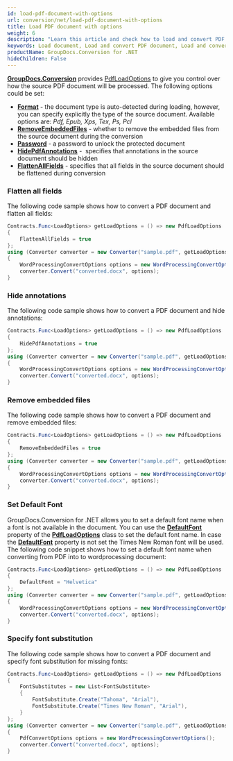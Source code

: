 ```yaml
---
id: load-pdf-document-with-options
url: conversion/net/load-pdf-document-with-options
title: Load PDF document with options
weight: 6
description: "Learn this article and check how to load and convert PDF documents with advanced options using GroupDocs.Conversion for .NET API."
keywords: Load document, Load and convert PDF document, Load and convert EPUB document, Load and convert XPS document 
productName: GroupDocs.Conversion for .NET
hideChildren: False
---
```

[**GroupDocs.Conversion**](https://products.groupdocs.com/conversion/net) provides [PdfLoadOptions](https://reference.groupdocs.com/conversion/net/groupdocs.conversion.options.load/pdfloadoptions) to give you control over how the source PDF document will be processed. The following options could be set:

*   **[Format](https://reference.groupdocs.com/conversion/net/groupdocs.conversion.options.load/pdfloadoptions/format)** - the document type is auto-detected during loading, however, you can specify explicitly the type of the source document. Available options are: *Pdf, Epub, Xps, Tex, Ps, Pcl*
*   **[RemoveEmbeddedFiles](https://reference.groupdocs.com/conversion/net/groupdocs.conversion.options.load/pdfloadoptions/removeembeddedfiles)** - whether to remove the embedded files from the source document during the conversion
*   **[Password](https://reference.groupdocs.com/conversion/net/groupdocs.conversion.options.load/pdfloadoptions/password)** - a password to unlock the protected document
*   **[HidePdfAnnotations](https://reference.groupdocs.com/conversion/net/groupdocs.conversion.options.load/pdfloadoptions/hidepdfannotations)** -  specifies that annotations in the source document should be hidden
*   **[FlattenAllFields](https://reference.groupdocs.com/conversion/net/groupdocs.conversion.options.load/pdfloadoptions/flattenallfields)** - specifies that all fields in the source document should be flattened during conversion

### Flatten all fields

The following code sample shows how to convert a PDF document and flatten all fields:

```csharp
Contracts.Func<LoadOptions> getLoadOptions = () => new PdfLoadOptions
{
    FlattenAllFields = true
};
using (Converter converter = new Converter("sample.pdf", getLoadOptions))
{
    WordProcessingConvertOptions options = new WordProcessingConvertOptions();
    converter.Convert("converted.docx", options);
}
```

### Hide annotations

The following code sample shows how to convert a PDF document and hide annotations:

```csharp
Contracts.Func<LoadOptions> getLoadOptions = () => new PdfLoadOptions
{
    HidePdfAnnotations = true
};
using (Converter converter = new Converter("sample.pdf", getLoadOptions))
{
    WordProcessingConvertOptions options = new WordProcessingConvertOptions();
    converter.Convert("converted.docx", options);
}
```

### Remove embedded files

The following code sample shows how to convert a PDF document and remove embedded files:

```csharp
Contracts.Func<LoadOptions> getLoadOptions = () => new PdfLoadOptions
{
    RemoveEmbeddedFiles = true
};
using (Converter converter = new Converter("sample.pdf", getLoadOptions))
{
    WordProcessingConvertOptions options = new WordProcessingConvertOptions();
    converter.Convert("converted.docx", options);
}
```

### Set Default Font

GroupDocs.Conversion for .NET allows you to set a default font name when a font is not available in the document. You can use the **[DefaultFont](https://reference.groupdocs.com/conversion/net/groupdocs.conversion.options.load/pdfloadoptions/defaultfont)** property of the **[PdfLoadOptions](https://reference.groupdocs.com/conversion/net/groupdocs.conversion.options.load/pdfloadoptions)** class to set the default font name. In case the **[DefaultFont](https://reference.groupdocs.com/conversion/net/groupdocs.conversion.options.load/pdfloadoptions/defaultfont)** property is not set the Times New Roman font will be used. The following code snippet shows how to set a default font name when converting from PDF into to wordprocessing document:

```csharp
Contracts.Func<LoadOptions> getLoadOptions = () => new PdfLoadOptions
{
    DefaultFont = "Helvetica"
};
using (Converter converter = new Converter("sample.pdf", getLoadOptions))
{
    WordProcessingConvertOptions options = new WordProcessingConvertOptions();
    converter.Convert("converted.docx", options);
}
```

### Specify font substitution

The following code sample shows how to convert a PDF document and specify font substitution for missing fonts:

```csharp
Contracts.Func<LoadOptions> getLoadOptions = () => new PdfLoadOptions
{
    FontSubstitutes = new List<FontSubstitute>
    {
        FontSubstitute.Create("Tahoma", "Arial"),
        FontSubstitute.Create("Times New Roman", "Arial"),
    }
};
using (Converter converter = new Converter("sample.pdf", getLoadOptions))
{
    PdfConvertOptions options = new WordProcessingConvertOptions();
    converter.Convert("converted.docx", options);
}
```